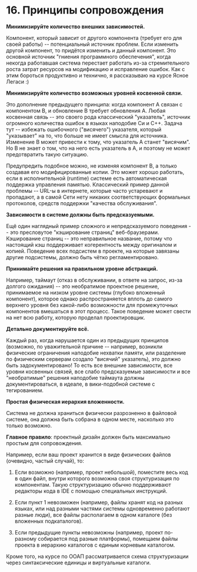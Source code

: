 # 16. Принципы сопровождения

**Минимизируйте количество внешних зависимостей.**

Компонент, который зависит от другого компонента (требует его для своей работы) -- потенциальный источник проблем. Если изменить другой компонент, то придётся изменить и данный компонент. Это основной источник "гниения программного обеспечения", когда некогда работавшая система перестает работать из-за стремительного роста затрат ресурсов на модификацию и исправление ошибок.
Как с этим бороться продуктивно и технично, я рассказываю на курсе Ясное Легаси :)

**Минимизируйте количество возможных уровней косвенной связи.**

Это дополнение предыдущего принципа: когда компонент A связан с компонентом B, и обновление B требует обновления A. Любая косвенная связь -- это своего рода классический "указатель", источник огромного количества ошибок в языках наподобие Си и С++. Задача тут -- избежать ошибочного ("висячего") указателя, который "указывает" на то, что больше не имеет смысла для источника. Изменение B может привести к тому, что указатель A станет "висячим". Но B не знает о том, что на него есть указатель в A, и поэтому не может предотвратить такую ситуацию.

Предупредить подобное можно, не изменяя компонент B, а только создавая его модифицированные копии. Это может хорошо работать, если в исполнительной (runtime) системе есть автоматическая поддержка управления памятью. Классический пример данной проблемы -- URL-ы в интернете, которые часто устаревают и пропадают, а в самой Сети нету никаких соответствующих формальных протоколов, средств поддержки "качества обслуживания".

**Зависимости в системе должны быть предсказуемыми.**

Ещё один наглядный пример сложного и непредсказуемого поведения -- это пресловутое "кэширование страниц" веб-браузерами. Кэширование страниц -- это неправильное название, потому что настоящий кэш поддерживает когерентность между оригиналом и копией. Поведение всех подсистем в проекте, на которые завязаны другие подсистемы, должно быть чётко регламентировано.

**Принимайте решения на правильном уровне абстракций.**

Например, таймаут (отказ в обслуживании, в ответе на запрос, из-за долгого ожидания) -- это необратимое проектное решение, принимаемое на низком уровне системы (глубоко вложенный компонент), которое однако распространяется вплоть до самого верхнего уровня без какой-либо возможности для промежуточных компонентов вмешаться в этот процесс. Такое поведение может свести на нет всю работу, которую проделал проектировщик.


**Детально документируйте всё.**

Каждый раз, когда нарушается один из предыдущих принципов (возможно, по уважительной причине -- например, возникли физические ограничения наподобие нехватки памяти, или разделение по физическим серверам создало "висячий" указатель), это должно быть задокументировано! То есть все внешние зависимости, все уровни косвенных связей, все слабо предсказуемые зависимости и все "необратимые" решения наподобие таймаута должны документироваться, в идеале, в вики-подобной системе с тегированием.

**Простая физическая иерархия вложенности.**

Система не должна храниться физически разрозненно в файловой системе, она должна быть собрана в одном месте, насколько это только возможно.

**Главное правило**: проектный дизайн должен быть максимально простым для сопровождения.

Например, если ваш проект хранится в виде физических файлов (очевидно, частый случай), то:

1. Если возможно (например, проект небольшой), поместите весь код в один файл, внутри которого возможна своя структуризация по компонентам. Такую структуризацию обычно поддерживают редакторы кода в IDE с помощью специальных инструкций.

2. Если пункт 1 невозможен (например, файлы хранят код на разных языках, или над разными частями системы одновременно работают разные люди), все файлы располагаем в одном каталоге (без вложенных подкаталогов).

3. Если предыдущие пункты невозможны (например, проект по-разному собирается под разные платформы), помещаем файлы проекта в иерархию каталогов с единым корневым каталогом.

Кроме того, на курсе по ООАП рассматривается схема структуризации через синтаксические единицы и виртуальные каталоги.

